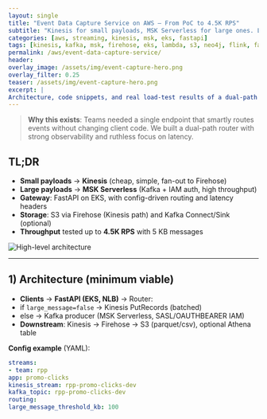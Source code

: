 ```yaml
---
layout: single
title: "Event Data Capture Service on AWS — From PoC to 4.5K RPS"
subtitle: "Kinesis for small payloads, MSK Serverless for large ones. Latency-tested, cost-aware, production-ready."
categories: [aws, streaming, kinesis, msk, eks, fastapi]
tags: [kinesis, kafka, msk, firehose, eks, lambda, s3, neo4j, flink, fastapi]
permalink: /aws/event-data-capture-service/
header:
overlay_image: /assets/img/event-capture-hero.png
overlay_filter: 0.25
teaser: /assets/img/event-capture-hero.png
excerpt: |
Architecture, code snippets, and real load-test results of a dual-path ingestion service: small messages → Kinesis; large messages → MSK Serverless. Includes EKS FastAPI gateway, IAM-auth Kafka producer, and Firehose to S3.
---
```



> **Why this exists**: Teams needed a single endpoint that smartly routes events without changing client code. We built a dual-path router with strong observability and ruthless focus on latency.


## TL;DR
- **Small payloads** → **Kinesis** (cheap, simple, fan-out to Firehose)
- **Large payloads** → **MSK Serverless** (Kafka + IAM auth, high throughput)
- **Gateway**: FastAPI on EKS, with config-driven routing and latency headers
- **Storage**: S3 via Firehose (Kinesis path) and Kafka Connect/Sink (optional)
- **Throughput** tested up to **4.5K RPS** with 5 KB messages


![High-level architecture](/assets/img/event-capture-arch.png)


---


## 1) Architecture (minimum viable)
- **Clients** → **FastAPI (EKS, NLB)** → Router:
- if `large_message=false` → Kinesis PutRecords (batched)
- else → Kafka producer (MSK Serverless, SASL/OAUTHBEARER IAM)
- **Downstream**: Kinesis → Firehose → S3 (parquet/csv), optional Athena table


**Config example** (YAML):
```yaml
streams:
- team: rpp
app: promo-clicks
kinesis_stream: rpp-promo-clicks-dev
kafka_topic: rpp-promo-clicks-dev
routing:
large_message_threshold_kb: 100